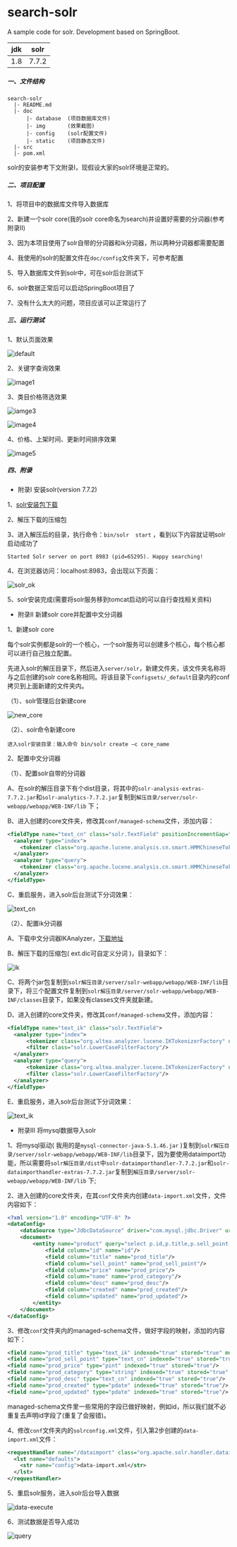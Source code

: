 # search-solr
A sample code for solr. Development based on SpringBoot.

| jdk  | solr  |
| :--: | :---: |
| 1.8  | 7.7.2 |

##### 一、文件结构

```
search-solr
  |- README.md 
  |- doc
      |- database  (项目数据库文件)
      |- img       (效果截图)
      |- config    (solr配置文件)
      |- static    (项目静态文件)
  |- src
  |- pom.xml
```

solr的安装参考下文附录I，现假设大家的solr环境是正常的。



##### 二、项目配置

1、将项目中的数据库文件导入数据库

2、新建一个solr core(我的solr core命名为search)并设置好需要的分词器(参考附录II)

3、因为本项目使用了solr自带的分词器和ik分词器，所以两种分词器都需要配置

4、我使用的solr的配置文件在`doc/config`文件夹下，可参考配置

5、导入数据库文件到solr中，可在solr后台测试下

6、solr数据正常后可以启动SpringBoot项目了

7、没有什么太大的问题，项目应该可以正常运行了



##### 三、运行测试

1、默认页面效果

![default](doc/img/default.png)

2、关键字查询效果

![image1](doc/img/image1.png)

3、类目价格筛选效果

![iamge3](doc/img/iamge3.png)

![image4](doc/img/image4.png)

4、价格、上架时间、更新时间排序效果

![image5](doc/img/image5.png)



##### 四、附录

- 附录I       安装solr(version 7.7.2)

1、[solr安装包下载](<https://mirrors.tuna.tsinghua.edu.cn/apache/lucene/solr/7.7.2/>)

2、解压下载的压缩包

3、进入解压后的目录，执行命令：`bin/solr  start` ，看到以下内容就证明solr启动成功了

```
Started Solr server on port 8983 (pid=65295). Happy searching!
```

4、在浏览器访问：localhost:8983，会出现以下页面：

![solr_ok](doc/img/solr_ok.png)

5、solr安装完成(需要将solr服务移到tomcat启动的可以自行查找相关资料)

- 附录II      新建solr core并配置中文分词器

1、新建solr core

​       每个solr实例都是solr的一个核心，一个solr服务可以创建多个核心，每个核心都可以进行自己独立配置。

​       先进入solr的解压目录下，然后进入`server/solr`，新建文件夹，该文件夹名称将与之后创建的solr core名称相同。将该目录下`configsets/_default`目录内的conf拷贝到上面新建的文件夹内。

（1）、solr管理后台新建core

![new_core](doc/img/new_core.png)

（2）、solr命令新建core

```
进入solr安装目录：输入命令 bin/solr create –c core_name
```

2、配置中文分词器

（1）、配置solr自带的分词器

A、在solr的解压目录下有个dist目录，将其中的`solr-analysis-extras-7.7.2.jar`和`solr-analytics-7.7.2.jar`复制到`解压目录/server/solr-webapp/webapp/WEB-INF/lib` 下；

B、进入创建的core文件夹，修改其`conf/managed-schema`文件，添加内容：

```xml
<fieldType name="text_cn" class="solr.TextField" positionIncrementGap="100">
  <analyzer type="index">
  	<tokenizer class="org.apache.lucene.analysis.cn.smart.HMMChineseTokenizerFactory"/>
  </analyzer>
  <analyzer type="query">
  	<tokenizer class="org.apache.lucene.analysis.cn.smart.HMMChineseTokenizerFactory"/>
  </analyzer>
</fieldType>
```

C、重启服务，进入solr后台测试下分词效果：

![text_cn](doc/img/text_cn.png)

（2）、配置ik分词器

A、下载中文分词器IKAnalyzer，[下载地址](https://download.csdn.net/download/qq_40804005/11162796)

B、解压下载的压缩包( ext.dic可自定义分词 )，目录如下：

![ik](doc/img/ik.png)

C、将两个jar包复制到`solr解压目录/server/solr-webapp/webapp/WEB-INF/lib`目录下，将三个配置文件复制到`solr解压目录/server/solr-webapp/webapp/WEB-INF/classes`目录下，如果没有classes文件夹就新建。

D、进入创建的core文件夹，修改其`conf/managed-schema`文件，添加内容：

```xml
<fieldType name="text_ik" class="solr.TextField">
  <analyzer type="index">
	  <tokenizer class="org.wltea.analyzer.lucene.IKTokenizerFactory" useSmart="false" conf="ik.conf"/>
	  <filter class="solr.LowerCaseFilterFactory"/>
  </analyzer>
  <analyzer type="query">
	  <tokenizer class="org.wltea.analyzer.lucene.IKTokenizerFactory" useSmart="true" conf="ik.conf"/>
	  <filter class="solr.LowerCaseFilterFactory"/>
  </analyzer>
</fieldType>
```

E、重启服务，进入solr后台测试下分词效果：

![text_ik](doc/img/text_ik.png)

- 附录III     将mysql数据导入solr

1、将mysql驱动( 我用的是`mysql-connector-java-5.1.46.jar` )复制到`solr解压目录/server/solr-webapp/webapp/WEB-INF/lib`目录下，因为要使用dataimport功能，所以需要将`solr解压目录/dist`中`solr-dataimporthandler-7.7.2.jar`和`solr-dataimporthandler-extras-7.7.2.jar`复制到`解压目录/server/solr-webapp/webapp/WEB-INF/lib` 下;

2、进入创建的core文件夹，在其`conf`文件夹内创建`data-import.xml`文件，文件内容如下：

```xml
<?xml version="1.0" encoding="UTF-8" ?>
<dataConfig>
    <dataSource type="JdbcDataSource" driver="com.mysql.jdbc.Driver" url="jdbc:mysql://localhost:3306/product" user="root" password="root"/>
    <document>
        <entity name="product" query="select p.id,p.title,p.sell_point,p.price,c.name,d.desc,p.created,p.updated from product p,category c,description d where p.cid=c.id and p.id = d.pid">
            <field column="id" name="id"/>
            <field column="title" name="prod_title"/>
            <field column="sell_point" name="prod_sell_point"/>
            <field column="price" name="prod_price"/>
            <field column="name" name="prod_category"/>
            <field column="desc" name="prod_desc"/>
            <field column="created" name="prod_created"/>
            <field column="updated" name="prod_updated"/>
        </entity>
    </document>
</dataConfig>
```

3、修改`conf`文件夹内的managed-schema文件，做好字段的映射，添加的内容如下：

```xml
<field name="prod_title" type="text_ik" indexed="true" stored="true" multiValued="true"/>
<field name="prod_sell_point" type="text_cn" indexed="true" stored="true"/>
<field name="prod_price" type="pint" indexed="true" stored="true"/>
<field name="prod_category" type="string" indexed="true" stored="true" />
<field name="prod_desc" type="text_cn" indexed="true" stored="true"/>
<field name="prod_created" type="pdate" indexed="true" stored="true"/>
<field name="prod_updated" type="pdate" indexed="true" stored="true"/>
```

managed-schema文件里一些常用的字段已做好映射，例如id，所以我们就不必重复去声明id字段了(重复了会报错)。

4、修改`conf`文件夹内的`solrconfig.xml`文件，引入第2步创建的`data-import.xml`文件：

```xml
<requestHandler name="/dataimport" class="org.apache.solr.handler.dataimport.DataImportHandler">
  <lst name="defaults">
    <str name="config">data-import.xml</str>
  </lst>
</requestHandler>
```

5、重启solr服务，进入solr后台导入数据

![data-execute](doc/img/data-execute.png)

6、测试数据是否导入成功

![query](doc/img/query.png)